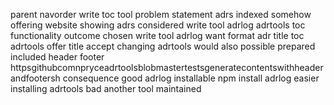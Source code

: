 parent navorder write toc tool problem statement adrs indexed somehow offering website showing adrs considered write tool adrlog adrtools toc functionality outcome chosen write tool adrlog want format adr title toc adrtools offer title accept changing adrtools would also possible prepared included header footer httpsgithubcomnpryceadrtoolsblobmastertestsgeneratecontentswithheaderandfootersh consequence good adrlog installable npm install adrlog easier installing adrtools bad another tool maintained